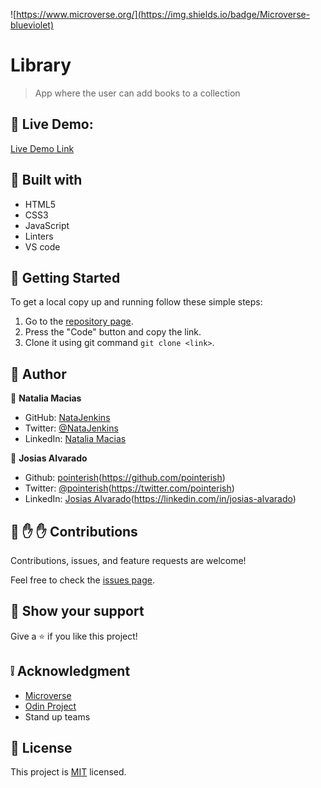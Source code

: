 ![https://www.microverse.org/](https://img.shields.io/badge/Microverse-blueviolet)

# Library

> App where the user can add books to a collection

## :red_circle: Live Demo:

[Live Demo Link](https://lucid-lovelace-b1e51a.netlify.app/)

## :hammer: Built with

- HTML5
- CSS3
- JavaScript
- Linters
- VS code

## :construction_worker: Getting Started

To get a local copy up and running follow these simple steps:

1. Go to the [repository page](https://github.com/pointerish/Books/).
2. Press the "Code" button and copy the link.
3. Clone it using git command `git clone <link>`.

## :bust_in_silhouette: Author

👤 **Natalia Macias**

- GitHub: [NataJenkins](https://github.com/NataJenkins)
- Twitter: [@NataJenkins](https://twitter.com/NataJenkins)
- LinkedIn: [Natalia Macias](https://www.linkedin.com/in/natalia-macias96/)

👤 **Josias Alvarado**

- Github: [pointerish]()(https://github.com/pointerish)
- Twitter: [@pointerish]()(https://twitter.com/pointerish)
- LinkedIn: [Josias Alvarado]()(https://linkedin.com/in/josias-alvarado)

## 🤝 :raised_hand: :raised_hand: Contributions

Contributions, issues, and feature requests are welcome!

Feel free to check the [issues page](https://github.com/kcotrinam/Library/issues).

## :muscle: Show your support

Give a ⭐️ if you like this project!

## :grey_exclamation: Acknowledgment

- [Microverse](https://www.microverse.org/)
- [Odin Project](https://www.theodinproject.com/)
- Stand up teams

## 📝 License

This project is [MIT](LICENSE) licensed.
